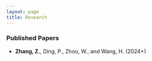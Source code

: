 ```yaml
---
layout: page
title: Research
---
```


### Published Papers
* **Zhang, Z.**, Ding, P., Zhou, W., and Wang, H. (2024+)
